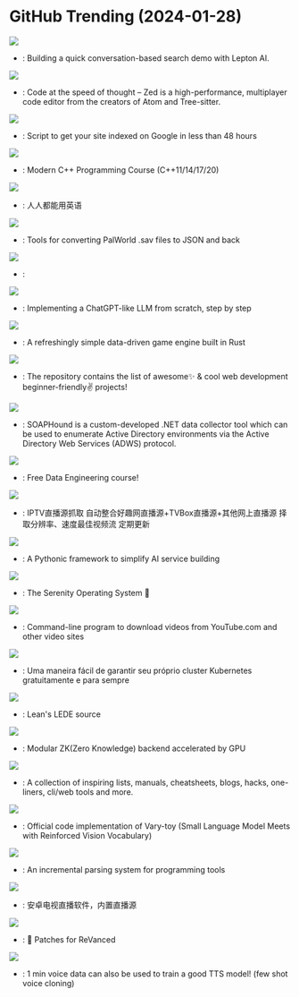 # GitHub Trending (2024-01-28)

![](https://img.shields.io/badge/TypeScript-New%20236-green?style=flat-square&logo=appveyor)
- [](https://github.comundefined): Building a quick conversation-based search demo with Lepton AI.

![](https://img.shields.io/badge/Rust-New%202-green?style=flat-square&logo=appveyor)
- [](https://github.comundefined): Code at the speed of thought – Zed is a high-performance, multiplayer code editor from the creators of Atom and Tree-sitter.

![](https://img.shields.io/badge/JavaScript-New%20391-green?style=flat-square&logo=appveyor)
- [](https://github.comundefined): Script to get your site indexed on Google in less than 48 hours

![](https://img.shields.io/badge/none-New%20133-green?style=flat-square&logo=appveyor)
- [](https://github.comundefined): Modern C++ Programming Course (C++11/14/17/20)

![](https://img.shields.io/badge/TypeScript-New%20117-green?style=flat-square&logo=appveyor)
- [](https://github.comundefined): 人人都能用英语

![](https://img.shields.io/badge/Python-New%2046-green?style=flat-square&logo=appveyor)
- [](https://github.comundefined): Tools for converting PalWorld .sav files to JSON and back

![](https://img.shields.io/badge/C%2B%2B-New%2049-green?style=flat-square&logo=appveyor)
- [](https://github.comundefined): 

![](https://img.shields.io/badge/Jupyter%20Notebook-New%201-green?style=flat-square&logo=appveyor)
- [](https://github.comundefined): Implementing a ChatGPT-like LLM from scratch, step by step

![](https://img.shields.io/badge/Rust-New%2037-green?style=flat-square&logo=appveyor)
- [](https://github.comundefined): A refreshingly simple data-driven game engine built in Rust

![](https://img.shields.io/badge/HTML-New%20185-green?style=flat-square&logo=appveyor)
- [](https://github.comundefined): The repository contains the list of awesome✨ & cool web development beginner-friendly✌️ projects!

![](https://img.shields.io/badge/C%23-New%2048-green?style=flat-square&logo=appveyor)
- [](https://github.comundefined): SOAPHound is a custom-developed .NET data collector tool which can be used to enumerate Active Directory environments via the Active Directory Web Services (ADWS) protocol.

![](https://img.shields.io/badge/Jupyter%20Notebook-New%20188-green?style=flat-square&logo=appveyor)
- [](https://github.comundefined): Free Data Engineering course!

![](https://img.shields.io/badge/none-New%20211-green?style=flat-square&logo=appveyor)
- [](https://github.comundefined): IPTV直播源抓取 自动整合好趣网直播源+TVBox直播源+其他网上直播源 择取分辨率、速度最佳视频流 定期更新

![](https://img.shields.io/badge/Python-New%208-green?style=flat-square&logo=appveyor)
- [](https://github.comundefined): A Pythonic framework to simplify AI service building

![](https://img.shields.io/badge/C%2B%2B-New%2014-green?style=flat-square&logo=appveyor)
- [](https://github.comundefined): The Serenity Operating System 🐞

![](https://img.shields.io/badge/Python-New%2028-green?style=flat-square&logo=appveyor)
- [](https://github.comundefined): Command-line program to download videos from YouTube.com and other video sites

![](https://img.shields.io/badge/HCL-New%2070-green?style=flat-square&logo=appveyor)
- [](https://github.comundefined): Uma maneira fácil de garantir seu próprio cluster Kubernetes gratuitamente e para sempre

![](https://img.shields.io/badge/C-New%2019-green?style=flat-square&logo=appveyor)
- [](https://github.comundefined): Lean's LEDE source

![](https://img.shields.io/badge/C%2B%2B-New%20631-green?style=flat-square&logo=appveyor)
- [](https://github.comundefined): Modular ZK(Zero Knowledge) backend accelerated by GPU

![](https://img.shields.io/badge/none-New%20220-green?style=flat-square&logo=appveyor)
- [](https://github.comundefined): A collection of inspiring lists, manuals, cheatsheets, blogs, hacks, one-liners, cli/web tools and more.

![](https://img.shields.io/badge/Python-New%2050-green?style=flat-square&logo=appveyor)
- [](https://github.comundefined): Official code implementation of Vary-toy (Small Language Model Meets with Reinforced Vision Vocabulary)

![](https://img.shields.io/badge/Rust-New%2057-green?style=flat-square&logo=appveyor)
- [](https://github.comundefined): An incremental parsing system for programming tools

![](https://img.shields.io/badge/C-New%20154-green?style=flat-square&logo=appveyor)
- [](https://github.comundefined): 安卓电视直播软件，内置直播源

![](https://img.shields.io/badge/Kotlin-New%209-green?style=flat-square&logo=appveyor)
- [](https://github.comundefined): 🧩 Patches for ReVanced

![](https://img.shields.io/badge/Python-New%20450-green?style=flat-square&logo=appveyor)
- [](https://github.comundefined): 1 min voice data can also be used to train a good TTS model! (few shot voice cloning)

